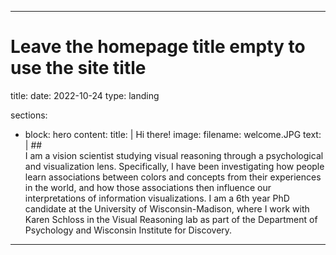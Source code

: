  ---
# Leave the homepage title empty to use the site title
 title:
 date: 2022-10-24
 type: landing

 sections:
  - block: hero
    content:
      title: |
        Hi there!
      image:
        filename: welcome.JPG
      text: |
        ##<br>I am a vision scientist studying visual reasoning through a psychological and visualization lens. Specifically, I have been investigating how people learn associations between colors and concepts from their experiences in the world, and how those associations then influence our interpretations of information visualizations. I am a 6th year PhD candidate at the University of Wisconsin-Madison, where I work with Karen Schloss in the Visual Reasoning lab as part of the Department of Psychology and Wisconsin Institute for Discovery.
    
---


